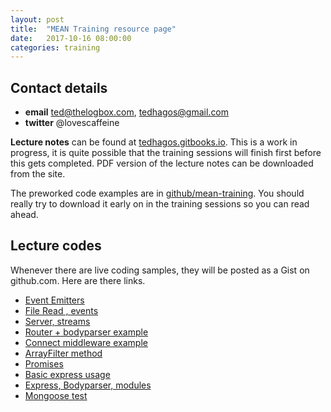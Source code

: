 ```yaml
---
layout: post
title:  "MEAN Training resource page"
date:   2017-10-16 08:00:00
categories: training
---
```


## Contact details

* **email** ted@thelogbox.com, tedhagos@gmail.com
* **twitter** @lovescaffeine

**Lecture notes** can be found at [tedhagos.gitbooks.io][meanbook]. This is a work in progress, it is quite possible that the training sessions will finish first before this gets completed. PDF version of the lecture notes can be downloaded from the site.

The preworked code examples are in [github/mean-training][meantraining]. You should really try to download it early on in the training sessions so you can read ahead.

## Lecture codes

Whenever there are live coding samples, they will be posted as a Gist on github.com. Here are there links.

* [Event Emitters](https://gist.github.com/tedhagos/cf50e62273a0e4c3f9d49a8f1b165b99)
* [File Read , events](https://gist.github.com/tedhagos/0f126adb8e96eaab1a42affe6142cc24)
* [Server, streams](https://gist.github.com/tedhagos/24da81d407974a6800a5d7cc82b1093b)
* [Router + bodyparser example](https://gist.github.com/tedhagos/62fbafe35ad43e17ad97afb969caf2ee)
* [Connect middleware example](https://gist.github.com/tedhagos/1cbe338791b28f05bb039f9faff4368e)
* [ArrayFilter method](https://gist.github.com/tedhagos/d1dee307e7317ffc83a057b1906c55c5)
* [Promises](https://gist.github.com/tedhagos/e65bcb8e67b2529eee6ee207ef3c7f71)
* [Basic express usage](https://gist.github.com/tedhagos/98e37bd6eeef07c4ba66a5c78a1f14f5)
* [Express, Bodyparser, modules](https://gist.github.com/tedhagos/a26a834abe068734fed01be8b0746bfa)
* [Mongoose test](https://gist.github.com/tedhagos/f311cee24292bd45a6dccb604923611a)



[meanbook]: https://tedhagos.gitbooks.io/mean/content/
[meantraining]: https://github.com/tedhagos/mean-training